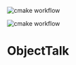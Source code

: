 ![cmake workflow](https://github.com/goossens/ObjectTalk/actions/workflows/ubuntu.yml/badge.svg)

![cmake workflow](https://github.com/goossens/ObjectTalk/actions/workflows/macos.yml/badge.svg)

# ObjectTalk
